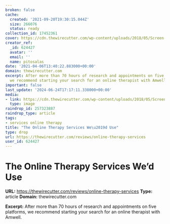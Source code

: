 ```yaml
---
broken: false
cache:
  created: '2021-09-20T19:30:15.044Z'
  size: 266076
  status: ready
collection_id: 17452361
cover: https://cdn.thewirecutter.com/wp-content/uploads/2018/05/Screen-Shot-2018-03-29-at-12.10.48-PM-630x420.png
creator_ref:
  _id: 624427
  avatar: ''
  email: ''
  name: pitosalas
date: '2021-04-06T13:40:22.883000+00:00'
domain: thewirecutter.com
excerpt: After more than 70 hours of research and appointments on five platforms,
  we recommend starting your search for an online therapist with Amwell.
important: false
last_update: '2024-06-24T17:17:11.338000+00:00'
media:
- link: https://cdn.thewirecutter.com/wp-content/uploads/2018/05/Screen-Shot-2018-03-29-at-12.10.48-PM-630x420.png
  type: image
raindrop_id: 257323887
raindrop_type: article
tags:
- services online therapy
title: "The Online Therapy Services We\u2019d Use"
type: drop
url: https://thewirecutter.com/reviews/online-therapy-services
user_id: 624427
---
```


# The Online Therapy Services We’d Use

**URL:** https://thewirecutter.com/reviews/online-therapy-services
**Type:** article
**Domain:** thewirecutter.com

**Excerpt:** After more than 70 hours of research and appointments on five platforms, we recommend starting your search for an online therapist with Amwell.
